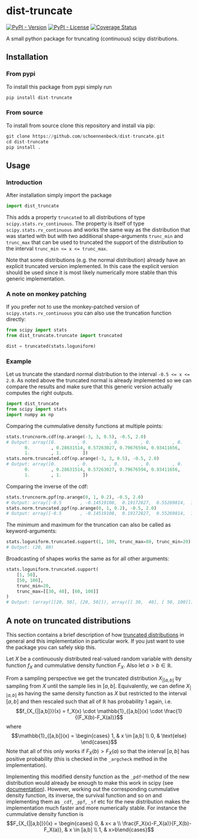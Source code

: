 # dist-truncate

[![PyPI - Version](https://img.shields.io/pypi/v/dist-truncate)](https://pypi.org/project/dist-truncate/)
[![PyPI - License](https://img.shields.io/pypi/l/dist-truncate)](https://github.com/schoennenbeck/dist-truncate/blob/main/LICENSE)
[![Coverage Status](https://coveralls.io/repos/github/schoennenbeck/dist-truncate/badge.svg)](https://coveralls.io/github/schoennenbeck/dist-truncate)

A small python package for truncating (continuous) scipy distributions.

## Installation

### From pypi

To install this package from pypi simply run

```python
pip install dist-truncate
```

### From source

To install from source clone this repository and install via pip:

```python
git clone https://github.com/schoennenbeck/dist-truncate.git
cd dist-truncate
pip install .
```

## Usage

### Introduction

After installation simply import the package

```python
import dist_truncate
```

This adds a property `truncated` to all distributions of type `scipy.stats.rv_continuous`. The property
is itself of type `scipy.stats.rv_continuous` and works the same way as the distribution that was
started with but with two additional shape-arguments `trunc_min` and `trunc_max` that can be used
to truncated the support of the distribution to the interval `trunc_min <= x <= trunc_max`.

Note that some distributions (e.g. the normal distribution) already have an explicit truncated version
implemented. In this case the explicit version should be used since it is most likely numerically more
stable than this generic implementation.

### A note on monkey patching

If you prefer not to use the monkey-patched version of `scipy.stats.rv_continuous` you can also
use the truncation function directly:

```python
from scipy import stats
from dist_truncate.truncate import truncated

dist = truncated(stats.loguniform)
```

### Example

Let us truncate the standard normal distribution to the interval `-0.5 <= x <= 2.0`. As noted above
the truncated normal is already implemented so we can compare the results and make sure that this
generic version actually computes the right outputs.

```python
import dist_truncate
from scipy import stats
import numpy as np
```

Comparing the cummulative density functions at multiple points:

```python
stats.truncnorm.cdf(np.arange(-3, 3, 0.5), -0.5, 2.0)
# Output: array([0.        , 0.        , 0.        , 0.        , 0.        ,
       0.        , 0.28631514, 0.57263027, 0.79676594, 0.93411656,
       1.        , 1.        ])
stats.norm.truncated.cdf(np.arange(-3, 3, 0.5), -0.5, 2.0)
# Output: array([0.        , 0.        , 0.        , 0.        , 0.        ,
       0.        , 0.28631514, 0.57263027, 0.79676594, 0.93411656,
       1.        , 1.        ])
```

Comparing the inverse of the cdf:

```python
stats.truncnorm.ppf(np.arange(0, 1, 0.2), -0.5, 2.0)
# Output: array([-0.5       , -0.14519108,  0.19172827,  0.55269814,  1.00897798])
stats.norm.truncated.ppf(np.arange(0, 1, 0.2), -0.5, 2.0)
# Output: array([-0.5       , -0.14519108,  0.19172827,  0.55269814,  1.00897798])
```

The minimum and maximum for the truncation can also be called as keyword-arguments:

```python
stats.loguniform.truncated.support(1, 100, trunc_max=80, trunc_min=20)
# Output: (20, 80)
```

Broadcasting of shapes works the same as for all other arguments:

```python
stats.loguniform.truncated.support(
    [1, 50],
    [50, 100],
    trunc_min=20,
    trunc_max=[[30, 40], [60, 100]]
)
# Output: (array([[20, 50], [20, 50]]), array([[ 30,  40], [ 50, 100]]))
```

## A note on truncated distributions

This section contains a brief description of how [truncated distributions](https://en.wikipedia.org/wiki/Truncated_distribution) in general
and this implementation in particular work. If you just want to use the package you can
safely skip this.

Let $X$ be a continuously distributed real-valued random variable with density function $f_X$
and cummulative density function $F_X$. Also let $a>b \in \mathbb{R}$.

From a sampling perspective we get the truncated distribution $X_{|[a,b]}$ by sampling from
$X$ until the sample lies in $[a,b]$. Equivalently, we can define $X_{|[a,b]}$ as having the
same density function as $X$ but restricted to the interval $[a,b]$ and then rescaled such
that all of $\mathbb{R}$ has probability $1$ again, i.e.
$$f_{X_{|[a,b]}}(x) = f_X(x) \cdot \mathbb{1}_{[a,b]}(x) \cdot \frac{1}{(F_X(b)-F_X(a))}$$
where $$\mathbb{1}_{[a,b]}(x) = \begin{cases} 1, & x \in [a,b] \\ 0, & \text{else} \end{cases}$$
Note that all of this only works if $F_X(b)>F_X(a)$ so that the interval $[a,b]$ has
positive probability (this is checked in the `_argcheck` method in the implementation).

Implementing this modified density function as the `_pdf`-method of the new distribution
would already be enough to make this work in scipy (see [documentation](https://docs.scipy.org/doc/scipy/reference/generated/scipy.stats.rv_continuous.html#scipy.stats.rv_continuous)). However, working out the corresponding
cummulative density function, its inverse, the survival function and so on and implementing
them as `_cdf`, `_ppf`, `_sf` etc for the new distribution makes the implementation much
faster and more numerically stable. For instance the cummulative density function is
$$F_{X_{|[a,b]}}(x) = \begin{cases} 0, & x< a \\ \frac{F_X(x)-F_X(a)}{F_X(b)-F_X(a)}, & x \in [a,b] \\ 1, & x>b\end{cases}$$

